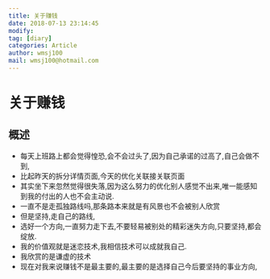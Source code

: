 ```yaml
---
title: 关于赚钱
date: 2018-07-13 23:14:45	
modify: 
tag: [diary]
categories: Article 
author: wmsj100
mail: wmsj100@hotmail.com
---
```


# 关于赚钱

## 概述
- 每天上班路上都会觉得惶恐,会不会过头了,因为自己承诺的过高了,自己会做不到,
- 比起昨天的拆分详情页面,今天的优化关联接关联页面
- 其实坐下来忽然觉得很失落,因为这么努力的优化别人感觉不出来,唯一能感知到我的付出的人也不会主动说.
- 一直不是走孤独路线吗,那条路本来就是有风景也不会被别人欣赏
- 但是坚持,走自己的路线,
- 选好一个方向,一直努力走下去,不要轻易被别处的精彩迷失方向,只要坚持,都会绽放.
- 我的价值观就是迷恋技术,我相信技术可以成就我自己.
- 我欣赏的是谦虚的技术
- 现在对我来说赚钱不是最主要的,最主要的是选择自己今后要坚持的事业方向,

